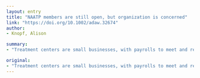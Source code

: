 ```yaml
---
layout: entry
title: "NAATP members are still open, but organization is concerned"
link: "https://doi.org/10.1002/adaw.32674"
author:
- Knopf, Alison

summary:
- "Treatment centers are small businesses, with payrolls to meet and rent to pay. Patients left against medical advice. New admissions have dwindled to nothing. ADAW director says new admissions are losing patients as a result of COVID-19. The National Association of Addiction Treatment Providers (NAATP) is losing patients. Treatment centers have payrolls and rents to pay, like all small businesses. And even if they are protected in terms of not being required to shut down, they are losing. They are small business."

original:
- "Treatment centers are small businesses, with payrolls to meet and rent to pay, like all small businesses. And even if they are protected in terms of not being required to shut down, they are losing patients as a result of COVID-19. Patients left against medical advice, Mark Dunn, director of public policy with the National Association of Addiction Treatment Providers (NAATP), told ADAW last week. New admissions have dwindled to nothing."
---
```


